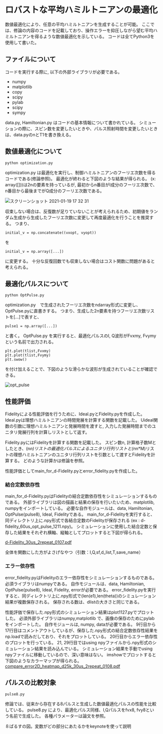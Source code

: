# ロバストな平均ハミルトニアンの最適化
数値最適化により、任意の平均ハミルトニアンを生成することが可能。
ここでは、修論の内容のコードを記載しており、操作エラーを抑圧しながら望む平均ハミルトニアンを得るような数値最適化を示している。
コードは全てPython3を使用して書いた。

## ファイルについて
コードを実行する際に, 以下の外部ライブラリが必要である。
- numpy
- matplotlib
- copy
- scipy
- pylab
- scipy
- sympy


data.py, Hamiltonian.py はコードの基本情報について書かれている。
シミューションの際に、スピン数を変更したいときや、パルス照射時間を変更したいときは、data.pyのnとT1を書き換える。



## 数値最適化について
```
python optimization.py
```
optimization.py は最適化を実行し、制御ハミルトニアンのフーリエ次数を得るコードである(修論参照)。
最適化が終わると下図のような結果が得られる。
(x: array([]))は2nの要素を持っているが, 最初からn番目がI成分のフーリエ次数で、n番目から最後までがQ成分のフーリエ次数である。

![スクリーンショット 2021-01-19 17 32 31](https://user-images.githubusercontent.com/63832046/105008417-8e9c8900-5a7c-11eb-9bba-c05d16e140f8.png)

収束しない場合は、反復数が足りていないことが考えられるため、初期値をランダム生成から生成したフーリエ次数に変更して再度最適化を行うことを推奨する。
つまり、
```
initial_v = np.concatenate((vxopt, vyopt))
```
を
```
initial_v = np.array([...])
```
に変更する。
十分な反復回数でも収束しない場合はコスト関数に問題があると考えられる。



## 最適化パルスについて
```
python OptPulse.py
```
optimization.py　で生成されたフーリエ次数をndarray形式に変更し、OptPulse.pyに直書きする。
つまり、生成した2n要素を持つフーリエ次数リストを[...]で表すと、
```
pulse1 = np.array([...])
```
と書く。
OptPulse.py を実行すると、最適化パルスのI, Q波形がFvxmy, Fvymy　という名前で出力される。
```
plt.plot(tlist,Fvxmy)
plt.plot(tlist,Fvymy)
plt.swow()
```
を付け加えることで、下図のような滑らかな波形が生成されていることが確認できる。


![opt_pulse](https://user-images.githubusercontent.com/63832046/105141420-7724d500-5b3c-11eb-93b6-5f243446e3bf.png)



## 性能評価
Fidelityによる性能評価を行うために、Ideal.pyとFidelity.pyを作成した。
Ideal.pyは理想ハミルトニアンの時間発展を計算する関数を記載した。
Uideal関数の引数に理想ハミルトニアンと発展時間を渡すと, 入力した発展時間までのユニタリ発展行列を計算しリストとして返す。

Fidelity.pyにはFidelityを計算する関数を記載した。
スピン数n, 計算格子数Mとしたとき、(n*n)リストの最適化パルスによるユニタリ行列リストと(n*n*M)リストの理想ハミルトニアンのユニタリ行列リストを引数として渡すとFidelityを計算する。
どのような計算かは修論を参照。


性能評価としてmain_for_d-Fidelity.pyとerror_fidelity.pyを作成した。

### 結合定数依存性
main_for_d-Fidelity.pyはFidelityの結合定数依存性をシミュレーションするものである。
外部ライブラリは図の描画と結果の保存を行いたいため、matplotlib, numpyをインポートしている。
必要な自作モジュールは、data, Hamiltonian, OptPulse(pulse8), Ideal, Fidelityである。
main_for_d-Fidelityを実行すると、同ディレクトリ上に.npy形式で各結合定数のFidelityが保存される
(ex : d-fidelity_60us_opt_pulse_1211.npy)。
シミュレーションに使用した結合定数と保存した結果をそれぞれ横軸、縦軸としてプロットすると下図が得られる。

[d-Fidelity_30us_2repeat_0107.pdf](https://github.com/Kage819/Optimize_pulse/files/5839816/d-Fidelity_30us_2repeat_0107.pdf)


全体を関数にした方がよさげなやつ（引数：I,Q,sf,d_list,T,save_name）

### エラー依存性
error_fidelity.pyはFidelityのエラー依存性をシミュレーションするものである。
必須ライブラリはnumpyである。
自作モジュールは、data, Hamiltonian, OptPulse(pulse8), Ideal, Fidelity, errorが必要である。
error_fidelity.pyを実行すると、同ディレクトリ上に.npy形式で(len(e1),len(theta))のシミュレーション結果が複数保存される。
保存される数は、dlistの大きさと同じである。




性能評価で保存した.npy形式のシミュレーション結果はplot1127.pyでプロットした。
必須外部ライブラリはnumpy,matplotlib で、画像の保存のためにpylabをインポートした。
自作モジュールは, numpy, dataが必要である。
9行目から17行目はコメントアウトしているが、保存した.npy形式の結合定数依存性結果をnp.loadで読みだしており、それをプロットしている。
20行目からエラー依存性のプロットを行っている。
21, 29行目ではusing npyファイルから.npy形式のシミュレーション結果を読み込んでいる。
シミュレーション結果を手動でusing npyファイルに移動しているので、深い意味はない。
imshowでプロットすると下図のようなカラーマップが得られる。
[compare_error2D_heatmap_d25k_30us_2repeat_0108.pdf](https://github.com/Kage819/Optimize_pulse/files/5839811/compare_error2D_heatmap_d25k_30us_2repeat_0108.pdf)


## パルスの比較対象
```
pulse8.py
```
修論では、従来から存在する8パルスと生成した数値最適化パルスの性能を比較している。 
pulse8.py により、最適化パルス同様、I,Qパルスをfvx8, fvy8という名前で生成した。
各種パラメーターは論文を参照。

８ぱるすの図。変数がどの部分にあたるかをkeynoteを使って説明
